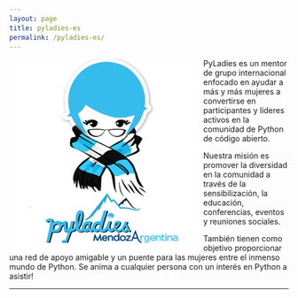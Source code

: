```yaml
---
layout: page
title: pyladies-es
permalink: /pyladies-es/
---
```

<img src="/img/menina.png" height="350" width="350" align="left"/>

<p> PyLadies es un mentor de grupo internacional enfocado en ayudar a más y más mujeres a convertirse en participantes y líderes activos en la comunidad de Python de código abierto.
<p> Nuestra misión es promover la diversidad en la comunidad a través de la sensibilización, la educación, conferencias, eventos y reuniones sociales. </p>
<p>
También tienen como objetivo proporcionar una red de apoyo amigable y un puente para las mujeres entre el inmenso mundo de Python. Se anima a cualquier persona con un interés en Python a asistir! </p>
<hr>